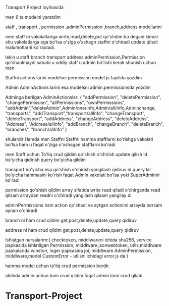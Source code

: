 Transport Project loyihasida 


men 6 ta modelni yaratdim

staff , transport , permission ,adminPermission ,branch,address modellarini

men staff ni vakolatlariga write,read,delete,put qo'shdim bu degani 
kimdir shu vakolatlarga ega bo'lsa o'ziga o'xshagn staffni o'chiradi update qiladi
malumotlarni ko'raoladi.

lekin u staff branch transport address adminPermission,Permission qo'shaolmaydi sababi u oddiy staff
u admin bo'lishi kerak shunish uchun men

Staffni actions larini modelsni permission.model.js fayilida yozdim

Admin AdminActions larini esa modelsni admin.permissionsda yozdim

Adminga berilgan AdminActionslar: {
     "addPermission", "deletePermission", "changePermission", "allPermissions", "ownPermissions",
    "addAdmin","deleteAdmin",Admin/one/info,Admin/all/info,Adminchange,
    "transports", "addTransport","transport/allInfo", "changeTransport", "deleteTransport",
    "addAddress", "changeAddress", "deleteAddress", "Address", "Address/allInfo",
    "addBranch", "changeBranch", "deleteBranch", "branches", "branch/allInfo"
}
 
 shulardir Hamda men Staffni Staffni hamma stafflarni ko'rishga vakolati bo'lsa ham u faqat o'ziga o'xshagan stafflarni ko'radi


 men Staff uchun To'liq crud qildim qo'shish o'chirish update qilish id bo'yicha qidirish query bo'yicha qildim


 transport bo'yicha esa qo'shish o'chirish yangilash qidiruv id query lar bo'yicha hammasini ko'rish faqat Admin vakolati bo'lsa yoki SuperAdminni ko'radi


 permission qo'shish qildim array sifatida write read qiladi o'chirganda read qilsam arraydan readni o'chiradi yangilash qilsam yangilay di 


 adminPermissions ham action qo'shadi va aytgan actionimi arrayda bersam aynan o'chiradi


 branch ni ham crud qildim get,post,delete,update,query qidiruv


 address  ni ham crud qildim get,post,delete,update,query qidiruv



 Ishlatgan narsalarim:{
    checktoken, middlwareni ichida
    sha256, service papkasida ishlatilgan
    Permission, middlware
    jsonwebtoken, utils,middlware papkalarida
    winston, loger papkasida
    joi, middlware
    AdminPermission, middlware,model
    CustomError  - utilsni ichidagi error.js da
 }


 hamma model uchun to'liq crud permission bordir.


 alohida admin uchun ham crud qildim faqat admin larni crud qiladi.

# Transport-Project
